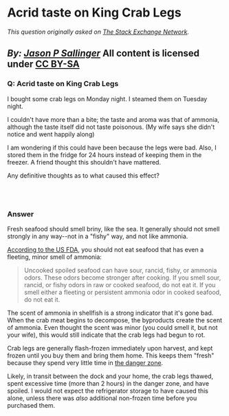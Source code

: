 # Acrid taste on King Crab Legs

_This question originally asked on [The Stack Exchange Network](https://cooking.stackexchange.com/q/104502)._

_By: [Jason P Sallinger](https://cooking.stackexchange.com/u/28767)_
All content is licensed under [CC BY-SA](https://creativecommons.org/licenses/by-sa/4.0/)
<br>
--------------------------------------------
### Q: Acrid taste on King Crab Legs
<p>I bought some crab legs on Monday night.  I steamed them on Tuesday night.</p>

<p>I couldn't have more than a bite; the taste and aroma was that of ammonia, although the taste itself did not taste poisonous.  (My wife says she didn't notice and went happily along)</p>

<p>I am wondering if this could have been because the legs were bad.  Also, I stored them in the fridge for 24 hours instead of keeping them in the freezer.  A friend thought this shouldn't have mattered.</p>

<p>Any definitive thoughts as to what caused this effect?</p>

<br><br>
### Answer 
<p>Fresh seafood should smell briny, like the sea. It generally should not smell strongly in any way--not in a "fishy" way, and not like ammonia.</p>

<p><a href="https://www.fda.gov/food/buy-store-serve-safe-food/selecting-and-serving-fresh-and-frozen-seafood-safely" rel="noreferrer">According to the US FDA</a>, you should not eat seafood that has even a fleeting, minor smell of ammonia:</p>

<blockquote>
  <p>Uncooked spoiled seafood can have sour, rancid, fishy, or ammonia
  odors. These odors become stronger after cooking. If you smell sour,
  rancid, or fishy odors in raw or cooked seafood, do not eat it. If you
  smell either a fleeting or persistent ammonia odor in cooked seafood,
  do not eat it.</p>
</blockquote>

<p>The scent of ammonia in shellfish is a strong indicator that it's gone bad. When the crab meat begins to decompose, the byproducts create the scent of ammonia. Even thought the scent was minor (you could smell it, but not your wife), this would still indicate that the crab legs had begun to rot. </p>

<p>Crab legs are generally flash-frozen immediately upon harvest, and kept frozen until you buy them and bring them home. This keeps them "fresh" because they spend very little time in <a href="https://cooking.stackexchange.com/questions/34670/how-do-i-know-if-food-left-at-room-temperature-is-still-safe-to-eat">the danger zone</a>. </p>

<p>Likely, in transit between the dock and your home, the crab legs thawed, spent excessive time (more than 2 hours) in the danger zone, and have spoiled. I would not expect the refrigerator storage to have caused this alone, unless there was <em>also</em> additional non-frozen time before you purchased them. </p>

